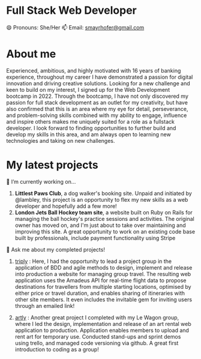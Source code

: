# Full Stack Web Developer
😄 Pronouns:  She/Her
📫 Email:     smayrhofer@gmail.com

# About me
Experienced, ambitious, and highly motivated with 16 years of banking experience, throughout my career I have demonstrated a passion for digital innovation and driving creative solutions. Looking for a new challenge and keen to build on my interest, I signed up for the Web Development bootcamp in 2022. Through the bootcamp, I have not only discovered my passion for full stack development as an outlet for my creativity, but have also confirmed that this is an area where my eye for detail, perseverance, and problem-solving skills combined with my ability to engage, influence and inspire others makes me uniquely suited for a role as a fullstack developer. I look forward to finding opportunities to further build and develop my skills in this area, and am always open to learning new technologies and taking on new challenges.

# My latest projects

🔭 I’m currently working on...
1. **Littlest Paws Club**, a dog walker's booking site. Unpaid and initiated by @lambley, this project is an opportunity to flex my new skills as a web developer and hopefully add a few more! 
2. **London Jets Ball Hockey team site**, a website built on Ruby on Rails for managing the ball hockey's practice sessions and activities. The original owner has moved on, and I'm just about to take over maintaining and improving this site. A great opportunity to work on an existing code base built by professionals, include payment functionality using Stripe

💬 Ask me about my completed projects!
1. [triply](www.triply.world) : Here, I had the opportunity to lead a project group in the application of BDD and agile methods to design, implement and release into production a website for managing group travel. The resulting web application uses the Amadeus API for real-time flight data to propose destinations for travellers from multiple starting locations, optimised by either price or travel duration, and enables sharing of itineraries with other site members. It even includes the invitable gem for inviting users through an emailed link! 

2. [artly](https://artly.herokuapp.com/) : Another great project I completed with my Le Wagon group, where I led the design, implementation and release of an art rental web application to production. Application enables members to upload and rent art for temporary use. Conducted stand-ups and sprint demos using trello, and managed code versioning via github. A great first introduction to coding as a group!
